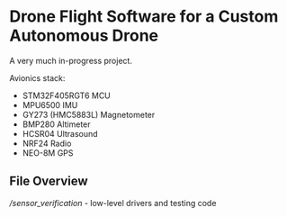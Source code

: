 # Drone Flight Software for a Custom Autonomous Drone  
A very much in-progress project. 

Avionics stack: 
- STM32F405RGT6 MCU 
- MPU6500 IMU 
- GY273 (HMC5883L) Magnetometer 
- BMP280 Altimeter 
- HCSR04 Ultrasound 
- NRF24 Radio 
- NEO-8M GPS    

## File Overview    
*/sensor_verification* - low-level drivers and testing code 